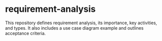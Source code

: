 # requirement-analysis
This repository defines requirement analysis, its importance, key activities, and types. It also includes a use case diagram example and outlines acceptance criteria.
